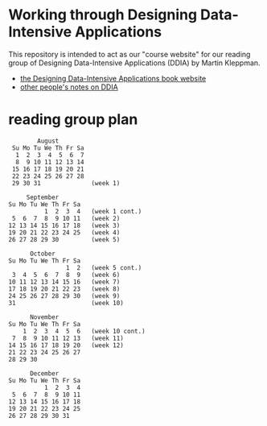 # Working through Designing Data-Intensive Applications 

This repository is intended to act as our "course
website" for our reading group of Designing
Data-Intensive Applications (DDIA) by Martin Kleppman.

 - [the Designing Data-Intensive Applications book website](https://dataintensive.net/)
 - [other people's notes on DDIA](./other-peoples-notes.md)


# reading group plan

            August         
     Su Mo Tu We Th Fr Sa  
      1  2  3  4  5  6  7  
      8  9 10 11 12 13 14  
     15 16 17 18 19 20 21  
     22 23 24 25 26 27 28  
     29 30 31              (week 1)

         September
    Su Mo Tu We Th Fr Sa
              1  2  3  4   (week 1 cont.)
     5  6  7  8  9 10 11   (week 2)
    12 13 14 15 16 17 18   (week 3)
    19 20 21 22 23 24 25   (week 4)
    26 27 28 29 30         (week 5)

          October       
    Su Mo Tu We Th Fr Sa
                    1  2   (week 5 cont.)
     3  4  5  6  7  8  9   (week 6)
    10 11 12 13 14 15 16   (week 7)
    17 18 19 20 21 22 23   (week 8)
    24 25 26 27 28 29 30   (week 9)
    31                     (week 10)

          November       
    Su Mo Tu We Th Fr Sa 
        1  2  3  4  5  6   (week 10 cont.)
     7  8  9 10 11 12 13   (week 11)
    14 15 16 17 18 19 20   (week 12)
    21 22 23 24 25 26 27 
    28 29 30            

          December
    Su Mo Tu We Th Fr Sa
              1  2  3  4
     5  6  7  8  9 10 11
    12 13 14 15 16 17 18
    19 20 21 22 23 24 25
    26 27 28 29 30 31


